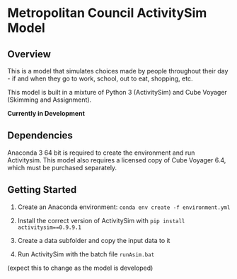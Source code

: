 # Metropolitan Council ActivitySim Model

## Overview

This is a model that simulates choices made by people throughout their day - if and when they go to work, school, out to eat, shopping, etc. 

This model is built in a mixture of Python 3 (ActivitySim) and Cube Voyager (Skimming and Assignment).

**Currently in Development**

## Dependencies

Anaconda 3 64 bit is required to create the environment and run Activitysim. This model also requires a licensed copy of Cube Voyager 6.4, which must be purchased separately. 

## Getting Started

1. Create an Anaconda environment: `conda env create -f environment.yml`

2. Install the correct version of ActivitySim with `pip install activitysim==0.9.9.1`

3. Create a data subfolder and copy the input data to it

4. Run ActivitySim with the batch file `runAsim.bat`

(expect this to change as the model is developed)
